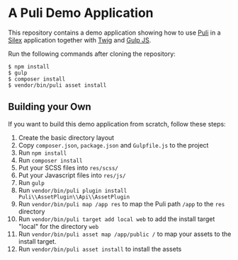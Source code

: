A Puli Demo Application
=======================

This repository contains a demo application showing how to use [Puli] in a
[Silex] application together with [Twig] and [Gulp JS].

Run the following commands after cloning the repository:

```
$ npm install
$ gulp
$ composer install
$ vendor/bin/puli asset install
```

Building your Own
-----------------

If you want to build this demo application from scratch, follow these steps:

1. Create the basic directory layout
2. Copy `composer.json`, `package.json` and `Gulpfile.js` to the project
3. Run `npm install`
4. Run `composer install`
5. Put your SCSS files into `res/scss/`
6. Put your Javascript files into `res/js/`
7. Run `gulp`
8. Run `vendor/bin/puli plugin install Puli\\AssetPlugin\\Api\\AssetPlugin`
9. Run `vendor/bin/puli map /app res` to map the Puli path `/app` to the `res` directory
10. Run `vendor/bin/puli target add local web` to add the install target "local" for the directory `web`
11. Run `vendor/bin/puli asset map /app/public /` to map your assets to the install target.
12. Run `vendor/bin/puli asset install` to install the assets

[Puli]: http://puli.io
[Silex]: http://silex.sensiolabs.org
[Twig]: http://twig.sensiolabs.org
[Gulp JS]: http://gulpjs.com
